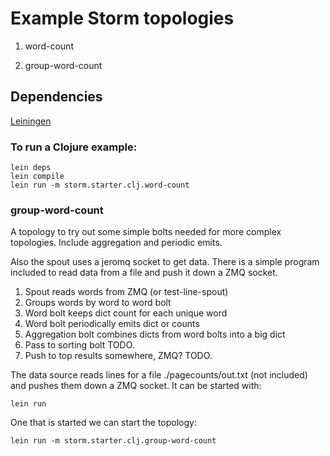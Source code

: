 # Example Storm topologies

1. word-count 

2. group-word-count

## Dependencies

[Leiningen](https://github.com/technomancy/leiningen)

### To run a Clojure example:

```
lein deps
lein compile
lein run -m storm.starter.clj.word-count
```

### group-word-count

A topology to try out some simple bolts needed for more complex
topologies. Include aggregation and periodic emits.

Also the spout uses a jeromq socket to get data. There is a 
simple program included to read data from a file and push
it down a ZMQ socket.

1. Spout reads words from ZMQ (or test-line-spout)
2. Groups words by word to word bolt 
3. Word bolt keeps dict count for each unique word
4. Word bolt periodically emits dict or counts
5. Aggregation bolt combines dicts from word bolts into a big dict
6. Pass to sorting bolt TODO.
7. Push to top results somewhere, ZMQ? TODO.

The data source reads lines for a file ./pagecounts/out.txt (not included)
and pushes them down a ZMQ socket. It can be started with:

```
lein run
```

One that is started we can start the topology:

```
lein run -m storm.starter.clj.group-word-count
```
